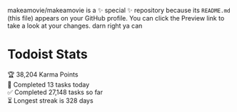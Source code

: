 makeamovie/makeamovie is a ✨ special ✨ repository because its `README.md` (this file) appears on your GitHub profile.
You can click the Preview link to take a look at your changes. darn right ya can

# Todoist Stats

<!-- TODO-IST:START -->
🏆  38,204 Karma Points           
🌸  Completed 13 tasks today           
✅  Completed 27,148 tasks so far           
⏳  Longest streak is 328 days
<!-- TODO-IST:END -->